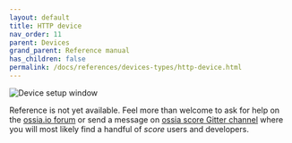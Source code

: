 ```yaml
---
layout: default
title: HTTP device
nav_order: 11
parent: Devices
grand_parent: Reference manual
has_children: false
permalink: /docs/references/devices-types/http-device.html
---
```


![Device setup window](/score-docs/assets/images/references/devices-types/http-device.png "score device setup")

Reference is not yet available. Feel more than welcome to ask for help on the [ossia.io forum](https://forum.ossia.io) or send a message on [ossia score Gitter channel](https://gitter.im/ossia/score) where you will most likely find a handful of *score* users and developers.